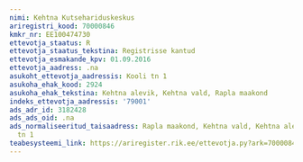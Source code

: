 ```yaml
---
nimi: Kehtna Kutsehariduskeskus
ariregistri_kood: 70000846
kmkr_nr: EE100474730
ettevotja_staatus: R
ettevotja_staatus_tekstina: Registrisse kantud
ettevotja_esmakande_kpv: 01.09.2016
ettevotja_aadress: .na
asukoht_ettevotja_aadressis: Kooli tn 1
asukoha_ehak_kood: 2924
asukoha_ehak_tekstina: Kehtna alevik, Kehtna vald, Rapla maakond
indeks_ettevotja_aadressis: '79001'
ads_adr_id: 3182428
ads_ads_oid: .na
ads_normaliseeritud_taisaadress: Rapla maakond, Kehtna vald, Kehtna alevik, Kooli
  tn 1
teabesysteemi_link: https://ariregister.rik.ee/ettevotja.py?ark=70000846&ref=rekvisiidid
---
```

